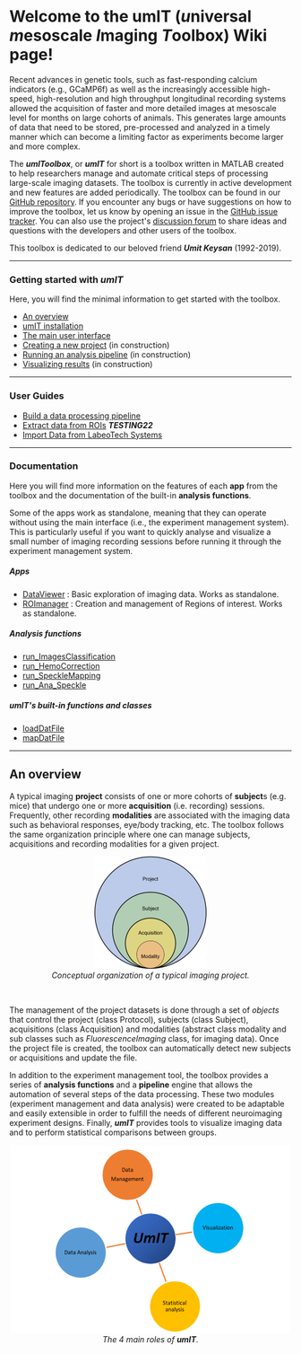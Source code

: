 # Welcome to the umIT (*u*niversal *m*esoscale *I*maging *T*oolbox) Wiki page!  
Recent advances in genetic tools, such as fast-responding calcium indicators (e.g., GCaMP6f) as well as the increasingly accessible high-speed, high-resolution and high throughput longitudinal recording systems allowed the acquisition of faster and more detailed images at mesoscale level for months on large cohorts of animals. This generates large amounts of data that need to be stored, pre-processed and analyzed in a timely manner which can become a limiting factor as experiments become larger and more complex.   

The ***umIToolbox***, or ***umIT*** for short is a toolbox written in MATLAB created to help researchers manage and automate critical steps of processing large-scale imaging datasets. The toolbox is currently in active development and new features are added periodically. The toolbox can be found in our [GitHub repository](https://github.com/S-Belanger/Umit). If you encounter any bugs or have suggestions on how to improve the toolbox, let us know by opening an issue in the [GitHub issue tracker](https://github.com/S-Belanger/Umit/issues). You can also use the project's [discussion forum](https://github.com/S-Belanger/Umit/discussions) to share ideas and questions with the developers and other users of the toolbox.

This toolbox is dedicated to our beloved friend ***Umit Keysan*** (1992-2019).

___

### Getting started with ***umIT***
Here, you will find the minimal information to get started with the toolbox.
* [An overview](#an-overview)
* [umIT installation](/docs/userDocs/umit_install.md)
* [The main user interface](/docs/userDocs/maingui.md)
* [Creating a new project](/docs/userDocs/creating_a_new_project.md) (in construction)
* [Running an analysis pipeline](/docs/userDocs/ht_run_pipeline.md) (in construction)
* [Visualizing results](/docs/userDocs/ht_viz_data.md)  (in construction)

___

### User Guides
* [Build a data processing pipeline](/docs/devDocs/ht_buildpipeline.md)
* [Extract data from ROIs](/docs/userDocs/extractdatafromroi.md) ***TESTING22***
* [Import Data from LabeoTech Systems](/docs/userDocs/dataimportlabeo.md)

___

### Documentation

Here you will find more information on the features of each **app** from the toolbox and the documentation of the built-in **analysis functions**.   

Some of the apps work as standalone, meaning that they can operate without using the main interface (i.e., the experiment management system). This is particularly useful if you want to quickly analyse and visualize a small number of imaging recording sessions before running it through the experiment management system.
##### Apps
* [DataViewer](/docs/devDocs/dataviewer.md) : Basic exploration of imaging data. Works as standalone.
* [ROImanager](/docs/devDocs/roimanager.md) : Creation and management of Regions of interest. Works as standalone.

##### Analysis functions
* [run_ImagesClassification](/docs/devDocs/run_imagesclassification.md)
* [run_HemoCorrection](/docs/devDocs/run_hemocorrection.md)
* [run_SpeckleMapping](/docs/devDocs/run_specklemapping.md)
* [run_Ana_Speckle](/docs/devDocs/run_ana_speckle.md)

##### *umIT*'s built-in functions and classes
* [loadDatFile](/docs/devDocs/loaddatfile.md)
* [mapDatFile](/docs/devDocs/mapdatfile.md)

___
## An overview
A typical imaging **project** consists of one or more cohorts of **subject**s (e.g. mice) that undergo one or more **acquisition** (i.e. recording) sessions. Frequently, other recording **modalities** are associated with the imaging data such as behavioral responses, eye/body tracking, etc. The toolbox follows the same organization principle where one can manage subjects, acquisitions and recording modalities for a given project.   

<p align="center">
  <img alt="fig1" src="./assets/img/umIT_concept_org_img_exp.png"/> <br>
  <em>Conceptual organization of a typical imaging project.</em>
</p><br>

The management of the project datasets is done through a set of *objects* that control the project (class Protocol), subjects (class Subject), acquisitions (class Acquisition) and modalities (abstract class modality and sub classes such as *FluorescenceImaging* class, for imaging data). Once the project file is created, the toolbox can automatically detect new subjects or acquisitions and update the file.   

In addition to the experiment management tool, the toolbox provides a series of **analysis functions** and a **pipeline** engine that allows the automation of several steps of the data processing. These two modules (experiment management and data analysis) were created to be adaptable and easily extensible in order to fulfill the needs of different neuroimaging experiment designs. Finally, ***umIT*** provides tools to visualize imaging data and to perform statistical comparisons between groups.

<p align="center">
  <img alt="fig2" src="./assets/img/umIT_4axis.png"/> <br>
  <em>The 4 main roles of <strong>umIT</strong>.</em>
</p><br>
